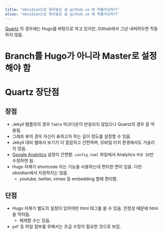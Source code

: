 ```yaml
---
title: "obsidian으로 묶어놓은 글 github.io 에 퍼블리싱하기"
alias: "obsidian으로 묶어놓은 글 github.io 에 퍼블리싱하기"
---
```

[Quartz](https://github.com/jackyzha0/quartz) 의 경우에는 Hugo를 바탕으로 하고 있지만, Github에서 그냥 내버려두면 작동하지 않음.

# Branch를 Hugo가 아니라 Master로 설정해야 함

# Quartz 장단점
## 장점
- Jekyll 템플릿의 경우 `Table` 마크다운이 반응되지 않았으나 Quartz의 경우 잘 적용됨.
- 그래프 뷰의 경우 자신이 표하고자 하는 깊이 정도를 설정할 수 있음.
- Jekyll 대비 웹에서 보기가 더 깔끔하고 간편하며, 모바일 터치 환경에서도 거슬리지 않음.
- [Google Analytics](https://analytics.google.com/) 설정이 간편함. `config.toml` 파일에서 Analytics `측정 ID`만 수정하면 됨.
- Hugo 자채가 shortcode 라는 기능을 사용하는데 편리한 면이 있음. 다만 obsidian에서 지원하지는 않음.
	- youtube, twitter, vimeo 등 embedding 할때 편리함.

## 단점
- Hugo 자체가 별도의 설정이 있어야만 html 태그를 쓸 수 있음. 안정성 때문에 html 을 막아둠.
	- 해제할 수는 있음.
- `pdf` 등 파일 첨부를 위해서는 조금 수정이 필요한 것으로 보임.